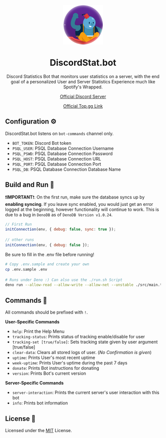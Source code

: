 <p align='center'>
  <img src='misc/Oracle-profile.png' />
</p>
<h1 align='center'>
  DiscordStat.bot
</h2>
<p align='center'>
Discord Statistics Bot that monitors user statistics on a server, with the end goal of a personalized User and Server Statistics Experience much like Spotify's Wrapped.
</p>
<p align='center'>
  <a href='https://discord.gg/68xT2UwJ2R'>Official Discord Server</a>
</P>
<p align='center'>
  <a href='https://top.gg/bot/804912951144087632'>Official Top.gg Link</a>
</P>


## Configuration ⚙️
DiscordStat.bot listens on `bot-commands` channel only.

- `BOT_TOKEN`: Discord Bot token
- `PSQL_USER`: PSQL Database Connection Username
- `PSQL_PSWD`: PSQL Database Connection Password
- `PSQL_HOST`: PSQL Database Connection URL
- `PSQL_PORT`: PSQL Database Connection Port
- `PSQL_DB`: PSQL Database Connection Database Name

## Build and Run 🚀
❗️**IMPORTANT**❗️: On the first run, make sure the database syncs up by **enabling syncing**. If you leave sync enabled, you would just get an error logged at the beginning, however functionality will continue to work. This is due to a bug in `DenoDB` as of `DenoDB Version v1.0.24`.
```js
// First Run
initConnection(env, { debug: false, sync: true });

// other runs
initConnection(env, { debug: false });
```

Be sure to fill in the .env file before running!
```sh
# Copy .env.sample and create your own
cp .env.sample .env

# Runs under Deno :) Can also use the ./run.sh Script
deno run --allow-read --allow-write --allow-net --unstable ./src/main.ts
```

## Commands 🤖
All commands should be prefixed with `!`.

**User-Specific Commands**
- `help`: Print the Help Menu
- `tracking-status`: Prints status of tracking enable/disable for user
- `tracking-set [true/false]`: Sets tracking state given by user argument [true/false]
- `clear-data`: Clears all stored logs of user. (*No Confirmation is given*)
- `uptime`: Prints User's most recent uptime
- `week-uptime`: Prints User's uptime during the past 7 days
- `donate`: Prints Bot instructions for donating
- `version`: Prints Bot's current version

**Server-Specific Commands**
- `server-interaction`: Prints the current server's user interaction with this bot
- `info`: Prints bot information

## License 📔
Licensed under the [MIT](LICENSE) License.
